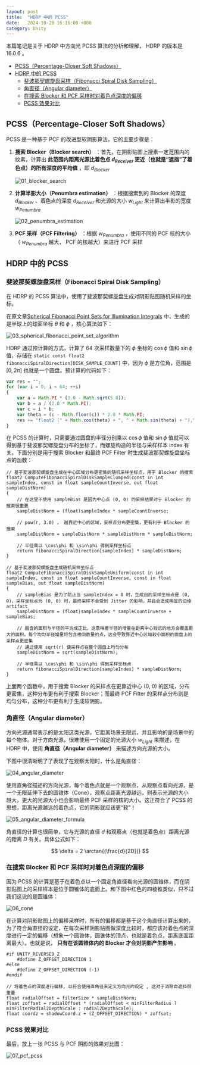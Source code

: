 ```yaml
---
layout: post
title:  "HDRP 中的 PCSS"
date:   2024-10-28 16:16:00 +800
category: Unity
---
```


本篇笔记是关于 HDRP 中方向光 PCSS 算法的分析和理解， HDRP 的版本是 16.0.6 。

- [PCSS（Percentage-Closer Soft Shadows）](#pcsspercentage-closer-soft-shadows)
- [HDRP 中的 PCSS](#hdrp-中的-pcss)
  - [斐波那契螺旋盘采样（Fibonacci Spiral Disk Sampling）](#斐波那契螺旋盘采样fibonacci-spiral-disk-sampling)
  - [角直径（Angular diameter）](#角直径angular-diameter)
  - [在搜索 Blocker 和 PCF 采样时对着色点深度的偏移](#在搜索-blocker-和-pcf-采样时对着色点深度的偏移)
  - [PCSS 效果对比](#pcss-效果对比)

## PCSS（Percentage-Closer Soft Shadows）

PCSS 是一种基于 PCF 的改进型软阴影算法，它的主要步骤是：

1. **搜索 Blocker（Blocker search）** ：首先，在阴影贴图上搜素一定范围内的纹素，计算出 **此范围内距离光源比着色点 $d_{Receiver}$ 更近（也就是“遮挡”了着色点）的所有深度的平均值** ，即 $d_{Blocker}$

    ![01_blocker_search](/assets/images/2024/2024-10-28-PCSSInHDRP/01_blocker_search.jpg)

2. **计算半影大小（Penumbra estimation）** ：根据搜索到的 Blocker 的深度 $d_{Blocker}$ 、着色点的深度 $d_{Receiver}$ 和光源的大小 $w_{Light}$ 来计算出半影的宽度 $w_{Penumbra}$

    ![02_penumbra_estimation](/assets/images/2024/2024-10-28-PCSSInHDRP/02_penumbra_estimation.jpg)

3. **PCF 采样（PCF Filtering）** ：根据 $w_{Penumbra}$ ，使用不同的 PCF 核的大小（ $w_{Penumbra}$ 越大， PCF 的核越大）来进行 PCF 采样

## HDRP 中的 PCSS

### 斐波那契螺旋盘采样（Fibonacci Spiral Disk Sampling）

在 HDRP 的 PCSS 算法中，使用了斐波那契螺旋盘生成对阴影贴图随机采样的坐标。

在原文章[Spherical Fibonacci Point Sets for Illumination Integrals](https://people.irisa.fr/Ricardo.Marques/articles/2013/SF_CGF.pdf) 中，生成的是半球上的球面坐标 $\theta$ 和 $\phi$ ，核心算法如下：

![03_spherical_fibonacci_point_set_algorithm](/assets/images/2024/2024-10-28-PCSSInHDRP/03_spherical_fibonacci_point_set_algorithm.jpg)

HDRP 通过预计算的方式，计算了 64 次采样数量下的 $\phi$ 坐标的 $\cos\phi$ 值和 $\sin\phi$ 值，存储在 `static const float2 fibonacciSpiralDirection[DISK_SAMPLE_COUNT]` 中，因为 $\phi$ 是方位角，范围是 $[0,2\pi]$ 也就是一个圆盘。预计算的代码如下：

```js
var res = "";
for (var i = 0; i < 64; ++i)
{
    var a = Math.PI * (3.0 - Math.sqrt(5.0));
    var b = a / (2.0 * Math.PI);
    var c = i * b;
    var theta = (c - Math.floor(c)) * 2.0 * Math.PI;
    res += "float2 (" + Math.cos(theta) + ", " + Math.sin(theta) + "),\n";
}
```

在 PCSS 的计算时，只需要通过圆盘的半径分别乘以 $\cos\phi$ 值和 $\sin\phi$ 值就可以得到基于斐波那契螺旋盘分布的坐标了，而螺旋构造的半径与采样样本 index 有关。下面分别是用于搜索 Blocker 和最终 PCF Filter 时生成斐波那契螺旋盘坐标点的函数：

```hlsl
// 基于斐波那契螺旋盘生成在中心区域分布更密集的随机采样坐标点，用于 Blocker 的搜索
float2 ComputeFibonacciSpiralDiskSampleClumped(const in int sampleIndex, const in float sampleCountInverse, out float sampleDistNorm)
{
    // 在这里不使用 sampleBias 是因为中心点 (0, 0) 的采样结果对于 Blocker 的搜索很重要
    sampleDistNorm = (float)sampleIndex * sampleCountInverse;

    // pow(r, 3.0) ， 越靠近中心的区域，采样点分布更密集，更有利于 Blocker 的搜索
    sampleDistNorm = sampleDistNorm * sampleDistNorm * sampleDistNorm;

    // 半径乘以 \cos\phi 和 \sin\phi 得到采样坐标点
    return fibonacciSpiralDirection[sampleIndex] * sampleDistNorm;
}

// 基于斐波那契螺旋盘生成随机采样坐标点
float2 ComputeFibonacciSpiralDiskSampleUniform(const in int sampleIndex, const in float sampleCountInverse, const in float sampleBias, out float sampleDistNorm)
{
    // sampleBias 是为了防止当 sampleIndex = 0 时，生成出的采样坐标点是 (0, 0)，采样坐标点为 (0, 0) 时，最终采样不会受到 Jitter 的影响，并且会造成明显的边缘 artifact
    sampleDistNorm = (float)sampleIndex * sampleCountInverse + sampleBias;

    // 圆盘的面积与半径的平方成正比，这意味着半径的增量在距离中心较远的地方会覆盖更大的面积。每个均匀半径增量将包含相同数量的点，这会导致靠近中心区域较小面积的面盘上的采样点更密集
    // 通过使用 sqrt(r) 使采样点在整个圆盘上均匀分布
    sampleDistNorm = sqrt(sampleDistNorm);

    // 半径乘以 \cos\phi 和 \sin\phi 得到采样坐标点
    return fibonacciSpiralDirection[sampleIndex] * sampleDistNorm;
}
```

上面两个函数中，用于搜索 Blocker 的采样点在更靠近中心 (0, 0) 的区域，分布更密集，这种分布更有利于搜索 Blocker；而最终 PCF Filter 的采样点分布则是均匀分布，这种分布更有利于生成软阴影。

### 角直径（Angular diameter）

方向光源通常表示的是太阳这类光源，它距离场景无限远，并且影响的是场景中的每个物体。对于方向光源，很难使用一个固定的光源大小 $w_{Light}$ 来描述，在 HDRP 中，使用 **角直径（Angular diameter）** 来描述方向光源的大小。

下图中很清晰明了了表现了在观察太阳时，什么是角直径：

![04_angular_diameter](/assets/images/2024/2024-10-28-PCSSInHDRP/04_angular_diameter.jpg)

使用直角径描述的方向光源，每个着色点就是一个观察点，从观察点看向光源，是一个无限延伸下去的圆锥体（Cone），观察点距离光源越远，则表示光源的大小越大，更大的光源大小也会影响最终 PCF 采样的核的大小。这正符合了 PCSS 的思想，距离光源越远的着色点，它的阴影就应该更“软”！

![05_angular_diameter_formula](/assets/images/2024/2024-10-28-PCSSInHDRP/05_angular_diameter_formula.jpeg)

角直径的计算也很简单，它与光源的直径 $d$ 和观察点（也就是着色点）距离光源的距离 $D$ 有关。具体公式如下：

$$
\delta = 2 \arctan{(\frac{d}{2D})}
$$

### 在搜索 Blocker 和 PCF 采样时对着色点深度的偏移

因为 PCSS 的计算是基于在着色点以一个固定角直径看向光源的圆锥体，而在阴影贴图上的采样样本是位于圆锥体的底面上。和下图中红色的四棱锥类似，只不过我们这说的是圆锥体：

![06_cone](/assets/images/2024/2024-10-28-PCSSInHDRP/06_cone.jpeg)

在计算对阴影贴图上的偏移采样时，所有的偏移都是基于这个角直径计算出来的，为了符合角直径的设定，在每次采样阴影贴图做深度比较时，都应该对着色点的深度进行一定的偏移（想象一个圆锥体，圆锥体的顶点，也就是着色点，距离底面距离最大）。也就是说， **只有在该圆锥体内的 Blocker 才会对阴影产生影响** 。

```hlsl
#if UNITY_REVERSED_Z
    #define Z_OFFSET_DIRECTION 1
#else
    #define Z_OFFSET_DIRECTION (-1)
#endif

// 将着色点的深度进行偏移, 以符合使用直角径来定义方向光的设定 , 这对于消除自遮挡很重要
float radialOffset = filterSize * sampleDistNorm;
float zoffset = radialOffset * (radialOffset < minFilterRadius ? minFilterRadial2DepthScale : radial2DepthScale);
float coordz = shadowCoord.z + (Z_OFFSET_DIRECTION) * zoffset;
```

### PCSS 效果对比

最后，放上一张 PCSS 与 PCF 阴影的效果对比图：

![07_pcf_pcss](/assets/images/2024/2024-10-28-PCSSInHDRP/07_pcf_pcss.jpeg)
